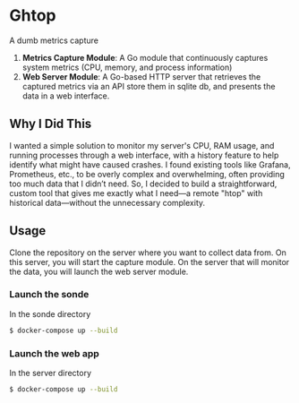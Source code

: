 # Ghtop

A dumb metrics capture

1. **Metrics Capture Module**: A Go module that continuously captures system metrics (CPU, memory, and process information)
2. **Web Server Module**: A Go-based HTTP server that retrieves the captured metrics via an API store them in sqlite db, and presents the data in a web interface.

## Why I Did This

I wanted a simple solution to monitor my server's CPU, RAM usage, and running processes through a web interface, with a history feature to help identify what might have caused crashes. I found existing tools like Grafana, Prometheus, etc., to be overly complex and overwhelming, often providing too much data that I didn’t need. So, I decided to build a straightforward, custom tool that gives me exactly what I need—a remote "htop" with historical data—without the unnecessary complexity.

## Usage

Clone the repository on the server where you want to collect data from. On this server, you will start the capture module. On the server that will monitor the data, you will launch the web server module.

### Launch the sonde

In the sonde directory

```bash
$ docker-compose up --build
```

### Launch the web app

In the server directory

```bash
$ docker-compose up --build
```
